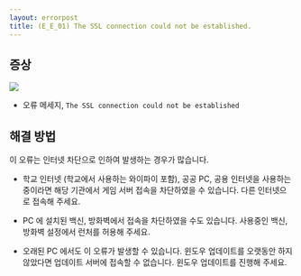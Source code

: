 ```yaml
---
layout: errorpost
title: (E_E_01) The SSL connection could not be established.
---
```


## 증상

![]({{site.url}}/assets/E_E_01_01.png)

- 오류 메세지, `The SSL connection could not be established`

## 해결 방법

이 오류는 인터넷 차단으로 인하여 발생하는 경우가 많습니다. 

- 학교 인터넷 (학교에서 사용하는 와이파이 포함), 공공 PC, 공용 인터넷을 사용하는 중이라면 해당 기관에서 게임 서버 접속을 차단하였을 수 있습니다. 다른 인터넷으로 접속해 주세요.

- PC 에 설치된 백신, 방화벽에서 접속을 차단하였을 수도 있습니다. 사용중인 백신, 방화벽 설정에서 런처를 허용해 주세요.

- 오래된 PC 에서도 이 오류가 발생할 수 있습니다. 윈도우 업데이트를 오랫동안 하지 않았다면 업데이트 서버에 접속할 수 없습니다. 윈도우 업데이트를 진행해 주세요. 
